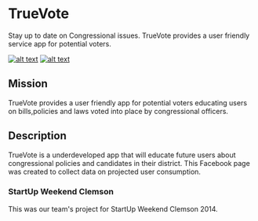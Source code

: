TrueVote
=========
Stay up to date on Congressional issues. TrueVote provides a user friendly service app for potential voters.

[![alt text](http://alinavincentphotography.com/wp-content/themes/photocrati-theme/images/social/small-twitter.png)](https://twitter.com/true_vote)
[![alt text](http://alinavincentphotography.com/wp-content/themes/photocrati-theme/images/social/small-facebook.png)](https://www.facebook.com/TrueVotePoliticsDecoded)

## Mission

TrueVote provides a user friendly app for potential voters educating users on bills,policies and laws voted into place by congressional officers.

## Description

TrueVote is a underdeveloped app that will educate future users about congressional policies and candidates in their district. This Facebook page was created to collect data on projected user consumption.

### StartUp Weekend Clemson

This was our team's project for StartUp Weekend Clemson 2014.
